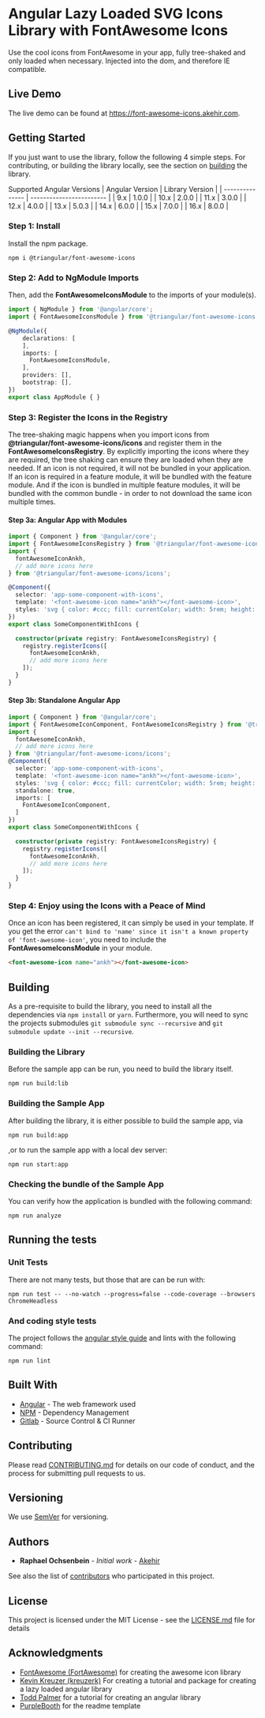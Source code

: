 # Angular Lazy Loaded SVG Icons Library with FontAwesome Icons

Use the cool icons from FontAwesome in your app, fully tree-shaked and only loaded when necessary. Injected into the dom, and therefore IE compatible.

## Live Demo
The live demo can be found at https://font-awesome-icons.akehir.com.

## Getting Started

If you just want to use the library, follow the following 4 simple steps. For contributing, or building the library locally, see the section on [building](#building) the library.

Supported Angular Versions
| Angular Version | Library Version |
| --------------- | ------------------------ |
|  9.x            | 1.0.0                    |
| 10.x            | 2.0.0                    |
| 11.x            | 3.0.0                    |
| 12.x            | 4.0.0                    |
| 13.x            | 5.0.3                    |
| 14.x            | 6.0.0                    |
| 15.x            | 7.0.0                    |
| 16.x            | 8.0.0                    |

### Step 1: Install

Install the npm package.

```
npm i @triangular/font-awesome-icons
```

### Step 2: Add to NgModule Imports

Then, add the __FontAwesomeIconsModule__ to the imports of your module(s).

```typescript
import { NgModule } from '@angular/core';
import { FontAwesomeIconsModule } from '@triangular/font-awesome-icons';

@NgModule({
    declarations: [
    ],
    imports: [
      FontAwesomeIconsModule,
    ],
    providers: [],
    bootstrap: [],
})
export class AppModule { }
```

### Step 3: Register the Icons in the Registry
The tree-shaking magic happens when you import icons from   __@triangular/font-awesome-icons/icons__ and register them in the  __FontAwesomeIconsRegistry__. By explicitly importing the icons where they are required, the tree shaking can ensure they are loaded when they are needed. If an icon is not required, it will not be bundled in your application. If an icon is required in a feature module, it will be bundled with the feature module. And if the icon is bundled in multiple feature modules, it will be bundled with the common bundle - in order to not download the same icon multiple times.

#### Step 3a: Angular App with Modules
```typescript
import { Component } from '@angular/core';
import { FontAwesomeIconsRegistry } from '@triangular/font-awesome-icons';
import {
  fontAwesomeIconAnkh,
  // add more icons here
} from '@triangular/font-awesome-icons/icons';

@Component({
  selector: 'app-some-component-with-icons',
  template: '<font-awesome-icon name="ankh"></font-awesome-icon>',
  styles: 'svg { color: #ccc; fill: currentColor; width: 5rem; height: 5rem; }',
})
export class SomeComponentWithIcons {

  constructor(private registry: FontAwesomeIconsRegistry) {
    registry.registerIcons([
      fontAwesomeIconAnkh,
      // add more icons here
    ]);
  }
}
```

#### Step 3b: Standalone Angular App
```typescript
import { Component } from '@angular/core';
import { FontAwesomeIconComponent, FontAwesomeIconsRegistry } from '@triangular/font-awesome-icons';
import {
  fontAwesomeIconAnkh,
  // add more icons here
} from '@triangular/font-awesome-icons/icons';
@Component({
  selector: 'app-some-component-with-icons',
  template: '<font-awesome-icon name="ankh"></font-awesome-icon>',
  styles: 'svg { color: #ccc; fill: currentColor; width: 5rem; height: 5rem; }',
  standalone: true,
  imports: [
    FontAwesomeIconComponent,
  ]
})
export class SomeComponentWithIcons {

  constructor(private registry: FontAwesomeIconsRegistry) {
    registry.registerIcons([
      fontAwesomeIconAnkh,
      // add more icons here
    ]);
  }
}
```


### Step 4: Enjoy using the Icons with a Peace of Mind
Once an icon has been registered, it can simply be used in your template. If you get the error `can't bind to 'name' since it isn't a known property of 'font-awesome-icon'`, you need to include the __FontAwesomeIconsModule__ in your module. 

```html
<font-awesome-icon name="ankh"></font-awesome-icon>
```

## Building
As a pre-requisite to build the library, you need to install all the dependencies via `npm install` or `yarn`.
Furthermore, you will need to sync the projects submodules `git submodule sync --recursive` and  `git submodule update --init --recursive`.

### Building the Library
Before the sample app can be run, you need to build the library itself.

```
npm run build:lib
```

### Building the Sample App
After building the library, it is either possible to build the sample app, via

```
npm run build:app
```

,or to run the sample app with a local dev server:

```
npm run start:app
```

### Checking the bundle of the Sample App
You can verify how the application is bundled with the following command:

```
npm run analyze
```

## Running the tests

### Unit Tests
There are not many tests, but those that are can be run with:

```
npm run test -- --no-watch --progress=false --code-coverage --browsers ChromeHeadless
```

### And coding style tests

The project follows the [angular style guide](https://angular.io/guide/styleguide) and lints with the following command:

```
npm run lint
```

## Built With

* [Angular](https://github.com/angular/angular) - The web framework used
* [NPM](https://www.npmjs.com/) - Dependency Management
* [Gitlab](https://git.akehir.com) - Source Control & CI Runner

## Contributing

Please read [CONTRIBUTING.md](CONTRIBUTING.md) for details on our code of conduct, and the process for submitting pull requests to us.

## Versioning

We use [SemVer](http://semver.org/) for versioning.

## Authors

* **Raphael Ochsenbein** - *Initial work* - [Akehir](https://github.com/akehir)

See also the list of [contributors](https://github.com/akehir/font-awesome-icons/contributors) who participated in this project.

## License

This project is licensed under the MIT License - see the [LICENSE.md](LICENSE.md) file for details

## Acknowledgments

* [FontAwesome (FortAwesome)](https://github.com/FortAwesome/Font-Awesome) for creating the awesome icon library
* [Kevin Kreuzer (kreuzerk)](https://medium.com/angular-in-depth/how-to-create-a-fully-tree-shakable-icon-library-in-angular-c5488cf9cd76) For creating a tutorial and package for creating a lazy loaded angular library
* [Todd Palmer](https://indepth.dev/creating-a-library-in-angular-6-using-angular-cli-and-ng-packagr/) for a tutorial for creating an angular library
* [PurpleBooth](https://gist.github.com/PurpleBooth/109311bb0361f32d87a2/) for the readme template

